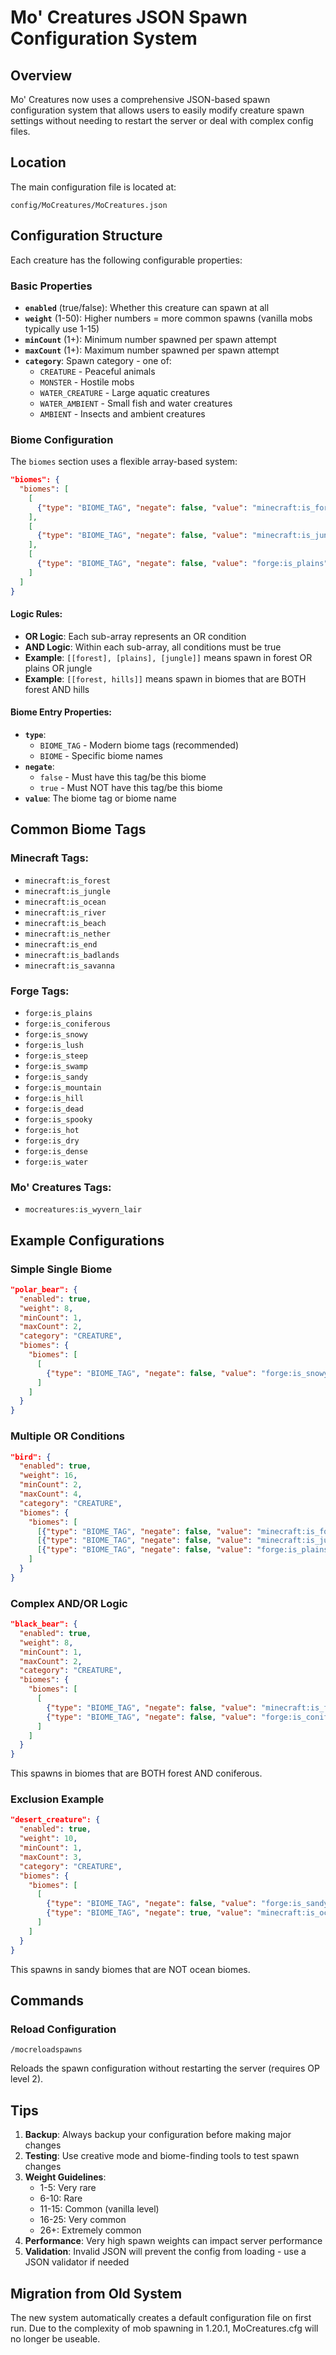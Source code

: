 # Mo' Creatures JSON Spawn Configuration System

## Overview

Mo' Creatures now uses a comprehensive JSON-based spawn configuration system that allows users to easily modify creature spawn settings without needing to restart the server or deal with complex config files.

## Location

The main configuration file is located at:
```
config/MoCreatures/MoCreatures.json
```

## Configuration Structure

Each creature has the following configurable properties:

### Basic Properties
- **`enabled`** (true/false): Whether this creature can spawn at all
- **`weight`** (1-50): Higher numbers = more common spawns (vanilla mobs typically use 1-15)
- **`minCount`** (1+): Minimum number spawned per spawn attempt
- **`maxCount`** (1+): Maximum number spawned per spawn attempt
- **`category`**: Spawn category - one of:
  - `CREATURE` - Peaceful animals
  - `MONSTER` - Hostile mobs
  - `WATER_CREATURE` - Large aquatic creatures
  - `WATER_AMBIENT` - Small fish and water creatures
  - `AMBIENT` - Insects and ambient creatures

### Biome Configuration

The `biomes` section uses a flexible array-based system:

```json
"biomes": {
  "biomes": [
    [
      {"type": "BIOME_TAG", "negate": false, "value": "minecraft:is_forest"}
    ],
    [
      {"type": "BIOME_TAG", "negate": false, "value": "minecraft:is_jungle"}
    ],
    [
      {"type": "BIOME_TAG", "negate": false, "value": "forge:is_plains"}
    ]
  ]
}
```

#### Logic Rules:
- **OR Logic**: Each sub-array represents an OR condition
- **AND Logic**: Within each sub-array, all conditions must be true
- **Example**: `[[forest], [plains], [jungle]]` means spawn in forest OR plains OR jungle
- **Example**: `[[forest, hills]]` means spawn in biomes that are BOTH forest AND hills

#### Biome Entry Properties:
- **`type`**: 
  - `BIOME_TAG` - Modern biome tags (recommended)
  - `BIOME` - Specific biome names
- **`negate`**:
  - `false` - Must have this tag/be this biome
  - `true` - Must NOT have this tag/be this biome
- **`value`**: The biome tag or biome name

## Common Biome Tags

### Minecraft Tags:
- `minecraft:is_forest`
- `minecraft:is_jungle`
- `minecraft:is_ocean`
- `minecraft:is_river`
- `minecraft:is_beach`
- `minecraft:is_nether`
- `minecraft:is_end`
- `minecraft:is_badlands`
- `minecraft:is_savanna`

### Forge Tags:
- `forge:is_plains`
- `forge:is_coniferous`
- `forge:is_snowy`
- `forge:is_lush`
- `forge:is_steep`
- `forge:is_swamp`
- `forge:is_sandy`
- `forge:is_mountain`
- `forge:is_hill`
- `forge:is_dead`
- `forge:is_spooky`
- `forge:is_hot`
- `forge:is_dry`
- `forge:is_dense`
- `forge:is_water`

### Mo' Creatures Tags:
- `mocreatures:is_wyvern_lair`

## Example Configurations

### Simple Single Biome
```json
"polar_bear": {
  "enabled": true,
  "weight": 8,
  "minCount": 1,
  "maxCount": 2,
  "category": "CREATURE",
  "biomes": {
    "biomes": [
      [
        {"type": "BIOME_TAG", "negate": false, "value": "forge:is_snowy"}
      ]
    ]
  }
}
```

### Multiple OR Conditions
```json
"bird": {
  "enabled": true,
  "weight": 16,
  "minCount": 2,
  "maxCount": 4,
  "category": "CREATURE",
  "biomes": {
    "biomes": [
      [{"type": "BIOME_TAG", "negate": false, "value": "minecraft:is_forest"}],
      [{"type": "BIOME_TAG", "negate": false, "value": "minecraft:is_jungle"}],
      [{"type": "BIOME_TAG", "negate": false, "value": "forge:is_plains"}]
    ]
  }
}
```

### Complex AND/OR Logic
```json
"black_bear": {
  "enabled": true,
  "weight": 8,
  "minCount": 1,
  "maxCount": 2,
  "category": "CREATURE",
  "biomes": {
    "biomes": [
      [
        {"type": "BIOME_TAG", "negate": false, "value": "minecraft:is_forest"},
        {"type": "BIOME_TAG", "negate": false, "value": "forge:is_coniferous"}
      ]
    ]
  }
}
```
This spawns in biomes that are BOTH forest AND coniferous.

### Exclusion Example
```json
"desert_creature": {
  "enabled": true,
  "weight": 10,
  "minCount": 1,
  "maxCount": 3,
  "category": "CREATURE",
  "biomes": {
    "biomes": [
      [
        {"type": "BIOME_TAG", "negate": false, "value": "forge:is_sandy"},
        {"type": "BIOME_TAG", "negate": true, "value": "minecraft:is_ocean"}
      ]
    ]
  }
}
```
This spawns in sandy biomes that are NOT ocean biomes.

## Commands

### Reload Configuration
```
/mocreloadspawns
```
Reloads the spawn configuration without restarting the server (requires OP level 2).

## Tips

1. **Backup**: Always backup your configuration before making major changes
2. **Testing**: Use creative mode and biome-finding tools to test spawn changes
3. **Weight Guidelines**: 
   - 1-5: Very rare
   - 6-10: Rare
   - 11-15: Common (vanilla level)
   - 16-25: Very common
   - 26+: Extremely common
4. **Performance**: Very high spawn weights can impact server performance
5. **Validation**: Invalid JSON will prevent the config from loading - use a JSON validator if needed

## Migration from Old System

The new system automatically creates a default configuration file on first run. Due to the complexity of mob spawning in 1.20.1, MoCreatures.cfg will no longer be useable.